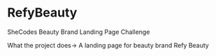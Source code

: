 # RefyBeauty

SheCodes Beauty Brand Landing Page Challenge

What the project does-> A landing page for beauty brand Refy Beauty
